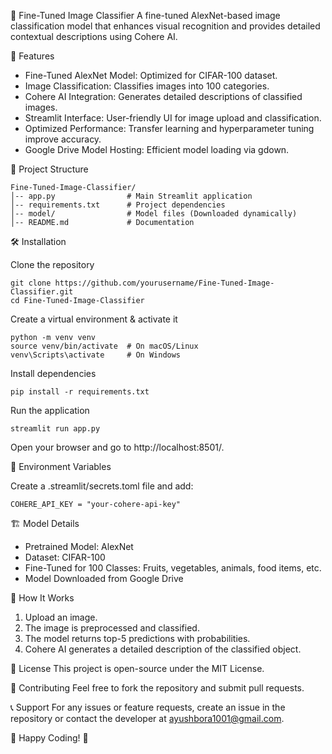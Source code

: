📸 Fine-Tuned Image Classifier
A fine-tuned AlexNet-based image classification model that enhances visual recognition and provides detailed contextual descriptions using Cohere AI.

🚀 Features

- Fine-Tuned AlexNet Model: Optimized for CIFAR-100 dataset.
- Image Classification: Classifies images into 100 categories.
- Cohere AI Integration: Generates detailed descriptions of classified images.
- Streamlit Interface: User-friendly UI for image upload and classification.
- Optimized Performance: Transfer learning and hyperparameter tuning improve accuracy.
- Google Drive Model Hosting: Efficient model loading via gdown.

📂 Project Structure
```
Fine-Tuned-Image-Classifier/
│-- app.py                # Main Streamlit application
│-- requirements.txt      # Project dependencies
│-- model/                # Model files (Downloaded dynamically)
│-- README.md             # Documentation
```
🛠️ Installation

Clone the repository
```
git clone https://github.com/yourusername/Fine-Tuned-Image-Classifier.git
cd Fine-Tuned-Image-Classifier
```
Create a virtual environment & activate it
```
python -m venv venv
source venv/bin/activate  # On macOS/Linux
venv\Scripts\activate     # On Windows
```
Install dependencies
```
pip install -r requirements.txt
```
Run the application
```
streamlit run app.py
```
Open your browser and go to http://localhost:8501/.

🔑 Environment Variables

Create a .streamlit/secrets.toml file and add:
```
COHERE_API_KEY = "your-cohere-api-key"
```
🏗️ Model Details

- Pretrained Model: AlexNet
- Dataset: CIFAR-100
- Fine-Tuned for 100 Classes: Fruits, vegetables, animals, food items, etc.
- Model Downloaded from Google Drive

🎯 How It Works

1. Upload an image.
2. The image is preprocessed and classified.
3. The model returns top-5 predictions with probabilities.
4. Cohere AI generates a detailed description of the classified object.

📜 License
This project is open-source under the MIT License.

🤝 Contributing
Feel free to fork the repository and submit pull requests.

📞 Support
For any issues or feature requests, create an issue in the repository or contact the developer at ayushbora1001@gmail.com.

🚀 Happy Coding! 🎨

